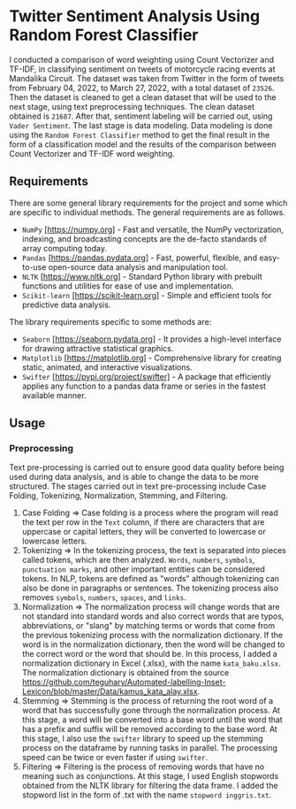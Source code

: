 # Twitter Sentiment Analysis Using Random Forest Classifier

I conducted a comparison of word weighting using Count Vectorizer and TF-IDF, in classifying sentiment on tweets of motorcycle racing events at Mandalika Circuit. The dataset was taken from Twitter in the form of tweets from February 04, 2022, to March 27, 2022, with a total dataset of `23526`. Then the dataset is cleaned to get a clean dataset that will be used to the next stage, using text preprocessing techniques. The clean dataset obtained is `21687`. After that, sentiment labeling will be carried out, using `Vader Sentiment`. The last stage is data modeling. Data modeling is done using the `Random Forest Classifier` method to get the final result in the form of a classification model and the results of the comparison between Count Vectorizer and TF-IDF word weighting. 

## Requirements
There are some general library requirements for the project and some which are specific to individual methods. The general requirements are as follows.

- `NumPy` [https://numpy.org] - Fast and versatile, the NumPy vectorization, indexing, and broadcasting concepts are the de-facto standards of array computing today.
- `Pandas` [https://pandas.pydata.org] - Fast, powerful, flexible, and easy-to-use open-source data analysis and manipulation tool.
- `NLTK` [https://www.nltk.org] - Standard Python library with prebuilt functions and utilities for ease of use and implementation.
- `Scikit-learn` [https://scikit-learn.org] - Simple and efficient tools for predictive data analysis.

The library requirements specific to some methods are:
- `Seaborn` [https://seaborn.pydata.org] - It provides a high-level interface for drawing attractive statistical graphics.
- `Matplotlib` [https://matplotlib.org] - Comprehensive library for creating static, animated, and interactive visualizations.
- `Swifter` [https://pypi.org/project/swifter] - A package that efficiently applies any function to a pandas data frame or series in the fastest available manner.

## Usage

### Preprocessing
Text pre-processing is carried out to ensure good data quality before being used during data analysis, and is able to change the data to be more structured. The stages carried out in text pre-processing include Case Folding¸ Tokenizing, Normalization, Stemming, and Filtering.
1. Case Folding => Case folding is a process where the program will read the text per row in the `Text` column, if there are characters that are uppercase or capital letters, they will be converted to lowercase or lowercase letters.
2. Tokenizing => In the tokenizing process, the text is separated into pieces called tokens, which are then analyzed. `Words`, `numbers`, `symbols`, `punctuation marks`, and other important entities can be considered tokens. In NLP, tokens are defined as "words" although tokenizing can also be done in paragraphs or sentences. The tokenizing process also removes `symbols`, `numbers`, `spaces`, and `links`.
3. Normalization => The normalization process will change words that are not standard into standard words and also correct words that are typos, abbreviations, or "slang" by matching terms or words that come from the previous tokenizing process with the normalization dictionary. If the word is in the normalization dictionary, then the word will be changed to the correct word or the word that should be. In this process, I added a normalization dictionary in Excel (.xlsx), with the name `kata_baku.xlsx`. The normalization dictionary is obtained from the source https://github.com/teguhary/Automated-labelling-Inset-Lexicon/blob/master/Data/kamus_kata_alay.xlsx.
4. Stemming => Stemming is the process of returning the root word of a word that has successfully gone through the normalization process. At this stage, a word will be converted into a base word until the word that has a prefix and suffix will be removed according to the base word. At this stage, I also use the `swifter` library to speed up the stemming process on the dataframe by running tasks in parallel. The processing speed can be twice or even faster if using `swifter`.
5. Filtering => Filtering is the process of removing words that have no meaning such as conjunctions. At this stage, I used English stopwords obtained from the NLTK library for filtering the data frame. I added the stopword list in the form of .txt with the name `stopword inggris.txt`.
